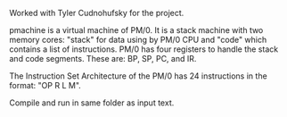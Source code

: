 Worked with Tyler Cudnohufsky for the project.

pmachine is a virtual machine of PM/0. It is a stack machine with two memory cores: 
"stack" for data using by PM/0 CPU and "code" which contains a list of instructions.
PM/0 has four registers to handle the stack and code segments. These are: BP, SP, PC, and IR.

The Instruction Set Architecture of the PM/0 has 24 instructions in the format:
"OP R L M". 

Compile and run in same folder as input text.